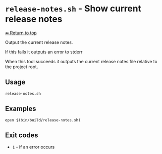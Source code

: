 
# `release-notes.sh` - Show current release notes

[⬅ Return to top](index.md)

Output the current release notes.

If this fails it outputs an error to stderr

When this tool succeeds it outputs the current release notes file relative to the project root.

## Usage

    release-notes.sh

## Examples

    open $(bin/build/release-notes.sh)

## Exit codes

- `1` - if an error occurs
